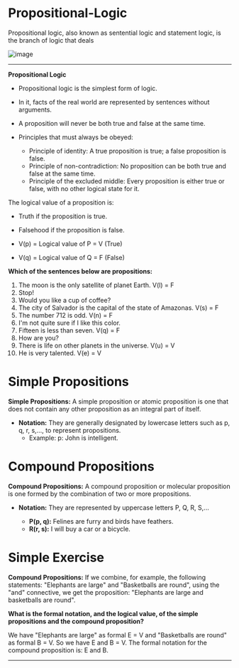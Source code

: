 # Propositional-Logic
Propositional logic, also known as sentential logic and statement logic, is the branch of logic that deals 

![image](https://github.com/Komthie/Propositional-Logic/assets/95933637/20c1331d-8446-4146-ae7f-4aa29298153c)

---

**Propositional Logic**

- Propositional logic is the simplest form of logic.
- In it, facts of the real world are represented by sentences without arguments.


- A proposition will never be both true and false at the same time.
- Principles that must always be obeyed:
  - Principle of identity: A true proposition is true; a false proposition is false.
  - Principle of non-contradiction: No proposition can be both true and false at the same time.
  - Principle of the excluded middle: Every proposition is either true or false, with no other logical state for it.

The logical value of a proposition is:
- Truth if the proposition is true.
- Falsehood if the proposition is false.


- V(p) = Logical value of P = V (True)
- V(q) = Logical value of Q = F (False)


**Which of the sentences below are propositions:**

1. The moon is the only satellite of planet Earth. V(l) = F
2. Stop!
3. Would you like a cup of coffee?
4. The city of Salvador is the capital of the state of Amazonas. V(s) = F
5. The number 712 is odd. V(n) = F
6. I'm not quite sure if I like this color.
7. Fifteen is less than seven. V(q) = F
8. How are you?
9. There is life on other planets in the universe. V(u) = V
10. He is very talented. V(e) = V

# Simple Propositions

**Simple Propositions:** A simple proposition or atomic proposition is one that does not contain any other proposition as an integral part of itself.
- **Notation:** They are generally designated by lowercase letters such as p, q, r, s,..., to represent propositions.
  - Example: p: John is intelligent.

# Compound Propositions

**Compound Propositions:** A compound proposition or molecular proposition is one formed by the combination of two or more propositions.
- **Notation:** They are represented by uppercase letters P, Q, R, S,...

  - **P(p, q):** Felines are furry and birds have feathers.
  - **R(r, s):** I will buy a car or a bicycle.

# Simple Exercise

**Compound Propositions:** If we combine, for example, the following statements: "Elephants are large" and "Basketballs are round", using the "and" connective, we get the proposition: "Elephants are large and basketballs are round".

**What is the formal notation, and the logical value, of the simple propositions and the compound proposition?**

We have "Elephants are large" as formal E = V and "Basketballs are round" as formal B = V. So we have E and B = V. The formal notation for the compound proposition is: E and B.

---

